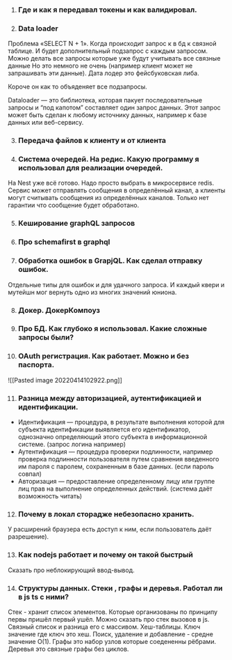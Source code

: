1.  ###   Где и как я передавал токены и как валидировал.

2.   ###   Data loader
Проблема «SELECT N + 1». Когда происходит запрос к в бд к связной таблице. И будет дополнительный подзапрос с каждым запросом. Можно делать все запросы которые уже будут учитывать все связные данные Но это немного не очень (например клиент может не запрашивать эти данные). 
Дата лодер это фейсбуковская либа. 

Короче он как то объяденяет все подзапросы. 

Dataloader — это библиотека, которая пакует последовательные запросы и “под капотом” составляет один запрос данных. Этот запрос может быть сделан к любому источнику данных, например к базе данных или веб-сервису.

3.  ###   Передача файлов к клиенту и от клиента 

4.  ###   Система очередей. На редис. Какую программу я использовал для реализации очередей. 
На Nest уже всё готово. Надо просто выбрать в микросервисе redis. Сервис может отправлять сообщения в определённый канал, а клиенты могут считывать сообщения из определённых каналов. Только нет гарантии что сообщение будет обработано.

5.  ###   Кеширование graphQL запросов

6.   ###  Про schemafirst в graphql

7.   ###  Обработка ошибок в GrapjQL. Как сделал отправку ошибок.
Отдельные типы для ошибок и для удачного запроса. И каждый квери и мутейшн мог вернуть одно из многих значений юниона. 

8.   ###  Докер. ДокерКомпоуз

9.   ###  Про БД. Как глубоко я использовал. Какие сложные запросы были?

10.  ###  OAuth регистрация. Как работает. Можно и без паспорта. 
![[Pasted image 20220414102922.png]]

11. ###  Разница между авторизацией, аутентификацией и идентификации.
-   Идентификация — процедура, в результате выполнения которой для субъекта идентификации выявляется его идентификатор, однозначно определяющий этого субъекта в информационной системе. (запрос логина например)
-   Аутентификация — процедура проверки подлинности, например проверка подлинности пользователя путем сравнения введенного им пароля с паролем, сохраненным в базе данных. (если пароль совпал)
-   Авторизация — предоставление определенному лицу или группе лиц прав на выполнение определенных действий. (система даёт возможность читать)

12. ### Почему в локал сторадже небезопасно хранить. 
У расширений браузера есть доступ к ним, если пользователь даёт разрешение).

13. ###    Как nodejs работает и почему он такой быстрый 
Сказать про неблокирующий ввод-вывод. 

14. ###    Структуры данных. Стеки , графы и деревья. Работал ли в js ts с ними?
Стек - хранит список элементов. Которые организованы по принципу первы пришёл первый ушёл. Можно сказать про стек вызовов в js.
Связный список и разница его с массивом.
Хеш-таблицы. Ключ значение где ключ это хеш. Поиск, удаление и добавление - средне значение O(1). 
Графы это набор узлов которые соедененны рёбрами. 
Деревья это связные графы без циклов. 
